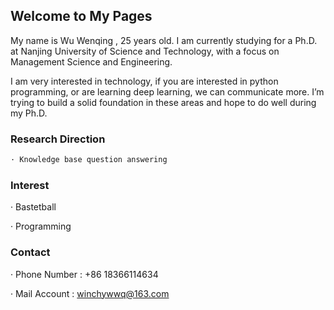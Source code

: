 ## Welcome to My Pages

My name is Wu Wenqing , 25 years old. I am currently studying for a Ph.D. at Nanjing University of Science and Technology, with a focus on Management Science and Engineering.

I am very interested in technology, if you are interested in python programming, or are learning deep learning, we can communicate more. I’m trying to build a solid foundation in these areas and hope to do well during my Ph.D.

### Research Direction

```markdown
· Knowledge base question answering
```

### Interest

· Bastetball

· Programming

### Contact

· Phone Number : +86 18366114634

· Mail Account : winchywwq@163.com
